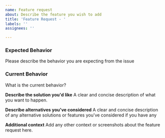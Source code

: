 ```yaml
---
name: Feature request
about: Describe the feature you wish to add
title: 'Feature Request - '
labels: ''
assignees: ''

---
```


### Expected Behavior

Please describe the behavior you are expecting from the issue

### Current Behavior

What is the current behavior?

**Describe the solution you'd like**
A clear and concise description of what you want to happen.

**Describe alternatives you've considered**
A clear and concise description of any alternative solutions or features you've considered if you have any

**Additional context**
Add any other context or screenshots about the feature request here.
